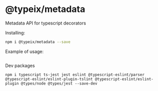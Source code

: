 # @typeix/metadata
Metadata API for typescript decorators

Installing:
```bash
npm i @typeix/metadata --save
```

Example of usage:
```typescript

```

Dev packages
```
npm i typescript ts-jest jest eslint @typescript-eslint/parser @typescript-eslint/eslint-plugin-tslint @typescript-eslint/eslint-plugin @types/node @types/jest --save-dev
```
